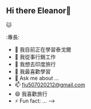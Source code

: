 ## Hi there Eleanor👋

:cat: 

:專長:

- 🔭 我目前正在學習泰戈爾
- 🌱 我從事行銷工作
- 👯 我想去印度旅行
- 🤔 我最喜歡學習
- 💬 Ask me about ...
- 📫 fju507020212@gmail.com
- 😄 我喜歡旅行
- ⚡ Fun fact: ...
-->

